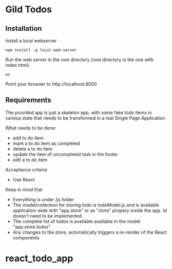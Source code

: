 # Gild Todos

## Installation
Install a local webserver

    npm install -g local-web-server

Run the web server in the root directory (root directory is the one with index.html)

    ws

Point your browser to http://localhost:8000

## Requirements
The provided app is just a skeleton app, with some fake todo items in various state that needs to be transformed in a
real Single Page Application

What needs to be done:
- add to do item
- mark a to do item as completed
- delete a to do item
- update the item of uncompleted task in the footer
- edit a to do item

Acceptance criteria
- Use React

Keep in mind that
- Everything is under /js folder
- The model/collection for storing todo is todoModel.js and is available application wide with "app.store" or as
"store" propery inside the app. Id doesn't need to be implemented.
- The complete list of todos is available available in the model "app.store.todos"
- Any changes to the store, automatically triggers a re-render of the React components
# react_todo_app
